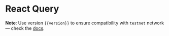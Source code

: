 <script setup>
  import { data } from '../../versions.data'
  const { version } = data
</script>

# React Query

**Note**: Use version `{{version}}` to ensure compatibility with `testnet` network — check the [docs](https://docs.fuel.network/guides/installation/#using-the-latest-toolchain).

